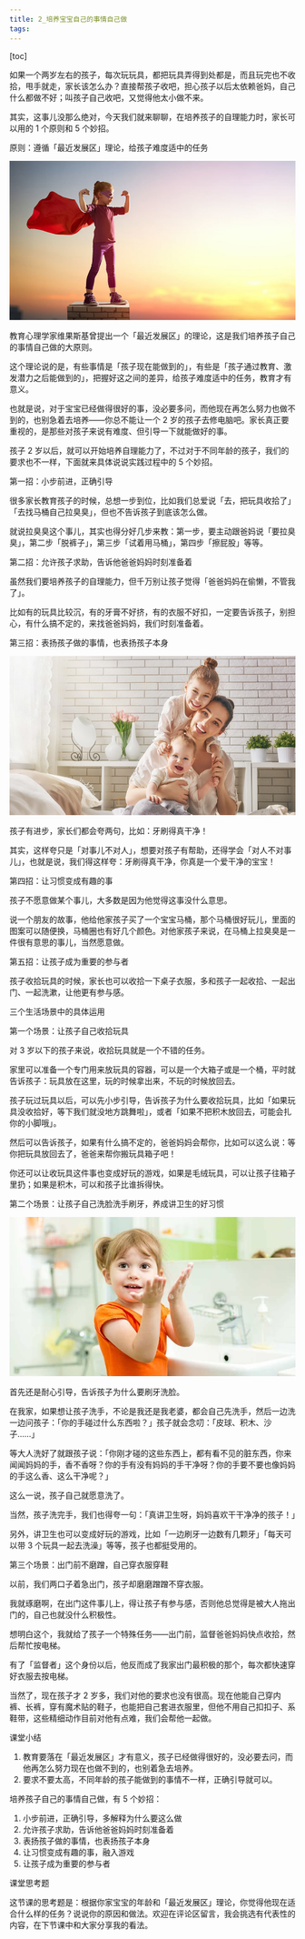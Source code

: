```yaml
---
title: 2_培养宝宝自己的事情自己做
tags: 
---
```


[toc]

如果一个两岁左右的孩子，每次玩玩具，都把玩具弄得到处都是，而且玩完也不收拾，甩手就走，家长该怎么办？直接帮孩子收吧，担心孩子以后太依赖爸妈，自己什么都做不好；叫孩子自己收吧，又觉得他太小做不来。

其实，这事儿没那么绝对，今天我们就来聊聊，在培养孩子的自理能力时，家长可以用的 1 个原则和 5 个妙招。

原则：遵循「最近发展区」理论，给孩子难度适中的任务

![](https://raw.githubusercontent.com/OliverRen/olili_blog_img/master/2_培养宝宝自己的事情自己做/20201126/1606391257680.jpg)

教育心理学家维果斯基曾提出一个「最近发展区」的理论，这是我们培养孩子自己的事情自己做的大原则。

这个理论说的是，有些事情是「孩子现在能做到的」，有些是「孩子通过教育、激发潜力之后能做到的」，把握好这之间的差异，给孩子难度适中的任务，教育才有意义。

也就是说，对于宝宝已经做得很好的事，没必要多问，而他现在再怎么努力也做不到的，也别急着去培养——你总不能让一个 2 岁的孩子去修电脑吧。家长真正要重视的，是那些对孩子来说有难度、但引导一下就能做好的事。

孩子 2 岁以后，就可以开始培养自理能力了，不过对于不同年龄的孩子，我们的要求也不一样，下面就来具体说说实践过程中的 5 个妙招。

第一招：小步前进，正确引导

很多家长教育孩子的时候，总想一步到位，比如我们总爱说「去，把玩具收拾了」「去找马桶自己拉臭臭」，但也不告诉孩子到底该怎么做。

就说拉臭臭这个事儿，其实也得分好几步来教：第一步，要主动跟爸妈说「要拉臭臭」，第二步「脱裤子」，第三步「试着用马桶」，第四步「擦屁股」等等。

第二招：允许孩子求助，告诉他爸爸妈妈时刻准备着

虽然我们要培养孩子的自理能力，但千万别让孩子觉得「爸爸妈妈在偷懒，不管我了」。

比如有的玩具比较沉，有的牙膏不好挤，有的衣服不好扣，一定要告诉孩子，别担心，有什么搞不定的，来找爸爸妈妈，我们时刻准备着。

第三招：表扬孩子做的事情，也表扬孩子本身

![](https://raw.githubusercontent.com/OliverRen/olili_blog_img/master/2_培养宝宝自己的事情自己做/20201126/1606391300574.jpg)

孩子有进步，家长们都会夸两句，比如：牙刷得真干净！

其实，这样夸只是「对事儿不对人」，想要对孩子有帮助，还得学会「对人不对事儿」，也就是说，我们得这样夸：牙刷得真干净，你真是一个爱干净的宝宝！

第四招：让习惯变成有趣的事

孩子不愿意做某个事儿，大多数是因为他觉得这事没什么意思。

说一个朋友的故事，他给他家孩子买了一个宝宝马桶，那个马桶很好玩儿，里面的图案可以随便换，马桶圈也有好几个颜色。对他家孩子来说，在马桶上拉臭臭是一件很有意思的事儿，当然愿意做。

第五招：让孩子成为重要的参与者

孩子收拾玩具的时候，家长也可以收拾一下桌子衣服，多和孩子一起收拾、一起出门、一起洗漱，让他更有参与感。

三个生活场景中的具体运用

第一个场景：让孩子自己收拾玩具

对 3 岁以下的孩子来说，收拾玩具就是一个不错的任务。

家里可以准备一个专门用来放玩具的容器，可以是一个大箱子或是一个桶，平时就告诉孩子：玩具放在这里，玩的时候拿出来，不玩的时候放回去。

孩子玩过玩具以后，可以先小步引导，告诉孩子为什么要收拾玩具，比如「如果玩具没收拾好，等下我们就没地方跳舞啦」，或者「如果不把积木放回去，可能会扎你的小脚哦」。

然后可以告诉孩子，如果有什么搞不定的，爸爸妈妈会帮你，比如可以这么说：等你把玩具放回去了，爸爸来帮你搬玩具箱子吧！

你还可以让收玩具这件事也变成好玩的游戏，如果是毛绒玩具，可以让孩子往箱子里扔；如果是积木，可以和孩子比谁拆得快。

第二个场景：让孩子自己洗脸洗手刷牙，养成讲卫生的好习惯

![](https://raw.githubusercontent.com/OliverRen/olili_blog_img/master/2_培养宝宝自己的事情自己做/20201126/1606391308466.jpg)

首先还是耐心引导，告诉孩子为什么要刷牙洗脸。

在我家，如果想让孩子洗手，不论是我还是我老婆，都会自己先洗手，然后一边洗一边问孩子：「你的手碰过什么东西啦？」孩子就会念叨：「皮球、积木、沙子……」

等大人洗好了就跟孩子说：「你刚才碰的这些东西上，都有看不见的脏东西，你来闻闻妈妈的手，香不香呀？你的手有没有妈妈的手干净呀？你的手要不要也像妈妈的手这么香、这么干净呢？」

这么一说，孩子自己就愿意洗了。

当然，孩子洗完手，我们也得夸一句：「真讲卫生呀，妈妈喜欢干干净净的孩子！」

另外，讲卫生也可以变成好玩的游戏，比如「一边刷牙一边数有几颗牙」「每天可以带 3 个玩具一起去洗澡」等等，孩子也都挺受用的。

第三个场景：出门前不磨蹭，自己穿衣服穿鞋

以前，我们两口子着急出门，孩子却磨磨蹭蹭不穿衣服。

我就琢磨啊，在出门这件事儿上，得让孩子有参与感，否则他总觉得是被大人拖出门的，自己也就没什么积极性。

想明白这个，我就给了孩子一个特殊任务——出门前，监督爸爸妈妈快点收拾，然后帮忙按电梯。

有了「监督者」这个身份以后，他反而成了我家出门最积极的那个，每次都快速穿好衣服去按电梯。

当然了，现在孩子才 2 岁多，我们对他的要求也没有很高。现在他能自己穿内裤、长裤，穿有魔术贴的鞋子，也能把自己套进衣服里，但他不用自己扣扣子、系鞋带，这些精细动作目前对他有点难，我们会帮他一起做。

课堂小结

1. 教育要落在「最近发展区」才有意义，孩子已经做得很好的，没必要去问，而他再怎么努力现在也做不到的，也别着急去培养。
2. 要求不要太高，不同年龄的孩子能做到的事情不一样，正确引导就可以。

培养孩子自己的事情自己做，有 5 个妙招：
1. 小步前进，正确引导，多解释为什么要这么做
2. 允许孩子求助，告诉他爸爸妈妈时刻准备着
3. 表扬孩子做的事情，也表扬孩子本身
4. 让习惯变成有趣的事，融入游戏
5. 让孩子成为重要的参与者

课堂思考题

这节课的思考题是：根据你家宝宝的年龄和「最近发展区」理论，你觉得他现在适合什么样的任务？说说你的原因和做法。欢迎在评论区留言，我会挑选有代表性的内容，在下节课中和大家分享我的看法。